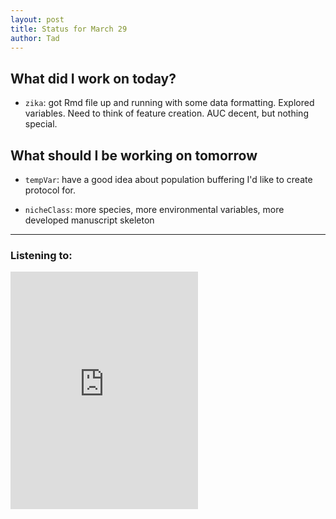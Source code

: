 ```yaml
---
layout: post
title: Status for March 29
author: Tad
---
```


## What did I work on today?

* `zika`: got Rmd file up and running with some data formatting. Explored variables. Need to think of feature creation. AUC decent, but nothing special.


## What should I be working on tomorrow

* `tempVar`: have a good idea about population buffering I'd like to create protocol for.

* `nicheClass`: more species, more environmental variables, more developed manuscript skeleton





---

### Listening to:
 <iframe src='https://embed.spotify.com/?uri=spotify:track:6XorgdtMRoZ5OdmSV7NCFJ' width='300' height='380' frameborder='0' allowtransparency='true'></iframe>
 <i class='fa fa-code' style='color:pink'></i>
